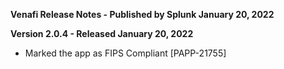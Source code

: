 **Venafi Release Notes - Published by Splunk January 20, 2022**


**Version 2.0.4 - Released January 20, 2022**

* Marked the app as FIPS Compliant [PAPP-21755]